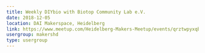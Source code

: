 ```yaml
---
title: Weekly DIYbio with Biotop Community Lab e.V.
date: 2018-12-05
location: DAI Makerspace, Heidelberg
link: https://www.meetup.com/Heidelberg-Makers-Meetup/events/qrztwpyxqbhb/
usergroup: makershd
type: usergroup
---
```

